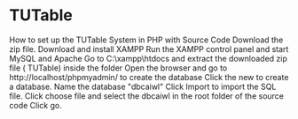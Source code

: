 # TUTable

How to set up the TUTable System in PHP with Source Code
Download the zip file.
Download and install XAMPP
Run the XAMPP control panel and start MySQL and Apache
Go to C:\xampp\htdocs and extract the downloaded zip file ( TUTable) inside the folder
Open the browser and go to http://localhost/phpmyadmin/ to create the database
Click the new to create a database.
Name the database "dbcaiwl"
Click Import to import the SQL file.
Click choose file and select the dbcaiwl in the root folder of the source code
Click go.
